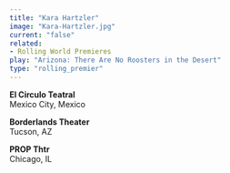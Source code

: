 ```yaml
---
title: "Kara Hartzler"
image: "Kara-Hartzler.jpg"
current: "false"
related:
- Rolling World Premieres
play: "Arizona: There Are No Roosters in the Desert"
type: "rolling_premier"
---
```


**El Circulo Teatral**\
Mexico City, Mexico

**Borderlands Theater**\
Tucson, AZ

**PROP Thtr**\
Chicago, IL
